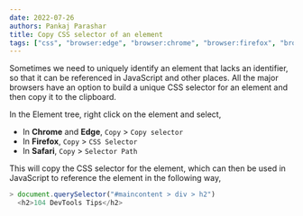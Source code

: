 ```yaml
---
date: 2022-07-26
authors: Pankaj Parashar
title: Copy CSS selector of an element
tags: ["css", "browser:edge", "browser:chrome", "browser:firefox", "browser:safari"]
---
```


Sometimes we need to uniquely identify an element that lacks an identifier, so that it can be referenced in JavaScript and other places. All the major browsers have an option to build a unique CSS selector for an element and then copy it to the clipboard.

In the Element tree, right click on the element and select,
- In **Chrome** and **Edge**, `Copy` > `Copy selector`
- In **Firefox**, `Copy` > `CSS Selector`
- In **Safari**, `Copy` > `Selector Path`

This will copy the CSS selector for the element, which can then be used in JavaScript to reference the element in the following way,

```javascript
> document.querySelector("#maincontent > div > h2")
  <h2>104 DevTools Tips</h2>
```

